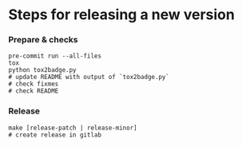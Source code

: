# Steps for releasing  a new version

### Prepare & checks

    pre-commit run --all-files
    tox
    python tox2badge.py
    # update README with output of `tox2badge.py`
    # check fixmes
    # check README

### Release

    make [release-patch | release-minor]
    # create release in gitlab
